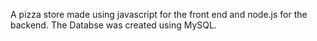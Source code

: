 A pizza store made using javascript for the front end and node.js for the backend.
The Databse was created using MySQL.
